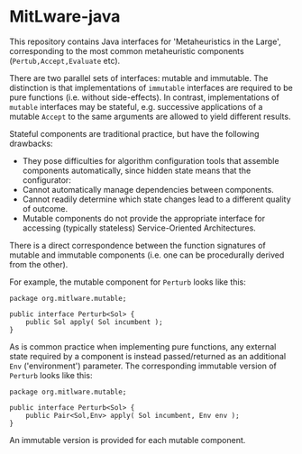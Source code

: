 # MitLware-java
This repository contains Java interfaces for 'Metaheuristics in the Large', 
corresponding to the most common metaheuristic components (```Pertub,Accept,Evaluate``` etc).

There are two parallel sets of interfaces: mutable and immutable. The distinction is that implementations of ```immutable``` interfaces are required to be pure functions (i.e. without side-effects). In contrast, implementations of ```mutable``` interfaces may be stateful, e.g. successive applications of a mutable ```Accept``` to the same arguments are allowed to yield different results.

Stateful components are traditional practice, but have the following drawbacks:
* They pose difficulties for algorithm configuration tools that assemble components automatically, since hidden state means that 
the configurator:
 * Cannot automatically manage dependencies between components. 
 * Cannot readily determine which state changes lead to a different quality of outcome.
* Mutable components do not provide the appropriate interface for accessing (typically stateless) Service-Oriented Architectures. 

There is a direct correspondence between the function signatures of mutable and immutable components 
(i.e. one can be procedurally derived from the other). 

For example, the mutable component for ```Perturb``` looks like this:
```
package org.mitlware.mutable;

public interface Perturb<Sol> {
	public Sol apply( Sol incumbent );
}
```

As is common practice when implementing pure functions, any external state required by a component is instead passed/returned as an additional ```Env``` ('environment') parameter. The corresponding immutable version of ```Perturb``` looks like this:

```
package org.mitlware.mutable;

public interface Perturb<Sol> {
	public Pair<Sol,Env> apply( Sol incumbent, Env env );
}
```

An immutable version is provided for each mutable component.

